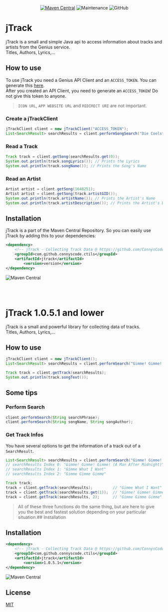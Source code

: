 
<div align="center">
<a href="https://search.maven.org/search?q=g:com.github.connyscode.ctils"><img alt="Maven Central" src="https://img.shields.io/maven-central/v/com.github.connyscode.ctils/jtrack?style=for-the-badge"></a>
    <img alt="Maintenance" src="https://img.shields.io/maintenance/yes/2020?style=for-the-badge">
<img alt="GitHub" src="https://img.shields.io/github/license/connyscode/jtrack?style=for-the-badge">
</div>

# jTrack

jTrack is a small and simple Java api to access information about tracks and artists from the Genius service.<br>
Titles, Authors, Lyrics,...


## How to use
To use jTrack you need a Genius API Client and an ``ACCESS_TOKEN``. You can generate this [here](https://genius.com/api-clients/new).<br>
After you created an API Client, you need to generate an ``ACCESS_TOKEN``! Do not give this token to anyone.
> ``ICON URL``, ``APP WEBSITE URL`` and ``REDIRECT URI`` are not important.
### Create a jTrackClient
```Java
jTrackClient client = new jTrackClient("ACCESS_TOKEN");
List<SearchResult> searchResults = client.performSongSearch("Die Coolsten!");
```

### Read a Track
```Java
Track track = client.getSong(searchResults.get(0));
System.out.println(track.songLyrics()); // Prints the Lyrics
System.out.println(track.songName()); // Prints the Song's Name
```

### Read an Artist
```Java
Artist artist = client.getSong(1648251);
Artist artist = client.getSong(track.artistGID());
System.out.println(track.artistName()); // Prints the Artist's Name
System.out.println(track.artistDescription()); // Prints the Artist's Description
```

## Installation

jTrack is a part of the Maven Central Repository. So you can easily use jTrack by adding this to your dependencies:

```xml
<dependency>
    <!-- jTrack - Collecting Track Data @ https://github.com/ConnysCode/jTrack -->
    <groupId>com.github.connyscode.ctils</groupId>
    <artifactId>jtrack</artifactId>
        <version>version</version>
</dependency>
```
![Maven Central](https://img.shields.io/maven-central/v/com.github.connyscode.ctils/jtrack)

<br><br>

# jTrack 1.0.5.1 and lower

jTrack is a small and powerful library for collecting data of tracks.  
Titles, Authors, Lyrics,...


## How to use

```Java
jTrackClient client = new jTrackClient();
List<SearchResult> searchResults = client.performSearch("Gimme! Gimme! Gimme!");

Track track = client.getTrack(searchResults);
System.out.println(track.songText());
```


## Some tips
### Perform Search
```java
client.performSearch(String searchPhrase);
client.performSearch(String songName, String songAuthor);
```


### Get Track Infos
You have several options to get the information of a track out of a ``SearchResult``.
```java
List<SearchResult> searchResults = client.performSearch("Gimme! Gimme! Gimme!");
// searchResults Index 0: "Gimme! Gimme! Gimme! (A Man After Midnight)"
// searchResults Index 1: "Gimme What I Want"
// searchResults Index 2: "Gimme Gimme Gimme"

Track track;
track = client.getTrack(searchResults);         // "Gimme What I Want"
track = client.getTrack(searchResults.get(1));  // "Gimme! Gimme! Gimme! (A Man After Midnight)"
track = client.getTrack(searchResults, 2);      // "Gimme Gimme Gimme"
```
> All of these three functions do the same thing, but are here to give you the best and fastest solution depending on your particular situation.## Installation

## Installation

```xml
<dependency>
    <!-- jTrack - Collecting Track Data @ https://github.com/ConnysCode/jTrack -->
    <groupId>com.github.connyscode.ctils</groupId>
    <artifactId>jtrack</artifactId>
        <version>1.0.5.1</version>
</dependency>
```
![Maven Central](https://img.shields.io/maven-central/v/com.github.connyscode.ctils/jtrack)
## License
[MIT](https://choosealicense.com/licenses/mit/)
